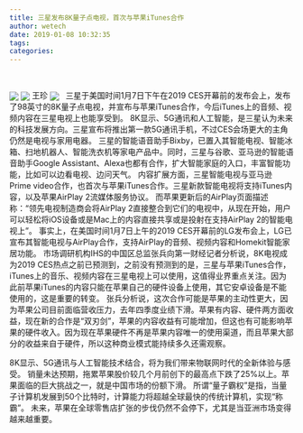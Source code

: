 ```yaml
---
title: 三星发布8K量子点电视，首次与苹果iTunes合作
author: wetech
date: 2019-01-08 10:32:35
tags: 
categories: 
---
```

 
<!-- more -->
<img align="center" border="0" src="https://imgcdn.yicai.com/uppics/images/2019/01/924d667a57d79036840f1198d992b812.jpg" />
<img align="center" border="0" src="https://imgcdn.yicai.com/uppics/images/2019/01/527276fc8e24e901605b2ab9efad557e.jpg" />
王珍
<img align="center" border="0" src="https://imgcdn.yicai.com/uppics/images/2019/01/e9909036c827b5f2978a3dea37d404f9.jpg" />
 
三星于美国时间1月7日下午在2019 CES开幕前的发布会上，发布了98英寸的8K量子点电视，并宣布与苹果iTunes合作，今后iTunes上的音频、视频内容在三星电视上也能享受到。
8K显示、5G通讯和人工智能，是三星认为未来的科技发展方向。三星宣布将推出第一款5G通讯手机，不过CES会场更大的主角仍然是电视与家用电器。
三星的智能语音助手Bixby，已置入其智能电视、智能冰箱、扫地机器人、智能洗衣机等家电产品中。同时，三星与谷歌、亚马逊的智能语音助手Google Assistant、Alexa也都有合作，扩大智能家庭的入口，丰富智能功能，比如可以边看电视、边问天气。
内容扩展方面，三星智能电视与亚马逊Prime video合作，也首次与苹果iTunes合作。三星新款智能电视将支持iTunes内容，以及苹果AirPlay 2流媒体服务协议。
而苹果更新后的AirPlay页面描述称：“领先电视制造商会将AirPlay 2直接整合到它们的电视中，从现在开始，用户可以轻松将iOS设备或是Mac上的内容直接共享或是投射在支持AirPlay 2的智能电视上”。
事实上，在美国时间1月7日上午的2019 CES开幕前的LG发布会上，LG已宣布其智能电视与AirPlay合作，支持AirPlay的音频、视频内容和Homekit智能家居功能。
市场调研机构IHS的中国区总监张兵向第一财经记者分析说，8K电视成为2019 CES热点之前已预测到，之前没有预测到的是，三星与苹果iTunes合作，iTunes上的音乐、视频内容在三星电视上可以使用，这值得业界重点关注。因为此前苹果iTunes的内容只能在苹果自己的硬件设备上使用，其它安卓设备是不能使用的，这是重要的转变。
张兵分析说，这次合作可能是苹果的主动性更大，因为苹果公司目前面临营收压力，去年四季度业绩下滑。苹果有内容、硬件两方面收益，现在新的合作是“双刃剑”，苹果的内容收益有可能增加，但这也有可能影响苹果的硬件收入。因为现在苹果硬件不再是苹果内容唯一的使用渠道，而且苹果大部分的收益来自于硬件，所以这种商业模式能持续多久还需观察。
 
 
8K显示、5G通讯与人工智能技术结合，将为我们带来物联网时代的全新体验与感受。
销量未达预期，拖累苹果股价较几个月前创下的最高点下跌了25%以上。苹果面临的巨大挑战之一，就是中国市场的份额下滑。
所谓“量子霸权”是指，当量子计算机发展到50个比特时，计算能力将超越全球最快的传统计算机，实现“称霸”。
未来，苹果在全球零售店扩张的步伐仍然不会停下，尤其是当亚洲市场变得越来越重要。
